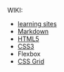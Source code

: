 

WIKI:


* [learning sites](https://github.com/cnedelcu/testing1234/wiki/learning-sites)
* [Markdown](https://github.com/cnedelcu/testing1234/wiki/Markdown)
* [HTML5](https://github.com/cnedelcu/testing1234/wiki/HTML5)
* [CSS3](https://github.com/cnedelcu/testing1234/wiki/CSS3)
* Flexbox
* [CSS Grid](https://github.com/cnedelcu/testing1234/wiki/CSS-Grid)

